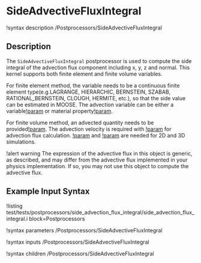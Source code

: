 # SideAdvectiveFluxIntegral

!syntax description /Postprocessors/SideAdvectiveFluxIntegral

## Description

The `SideAdvectiveFluxIntegral` postprocessor is used to compute the side integral of the advection flux component including x, y, z and normal. This kernel supports both finite element and finite volume variables.

For finite element method, the variable needs to be a continuous finite element type(e.g.LAGRANGE, HIERARCHIC, BERNSTEIN, SZABAB, RATIONAL_BERNSTEIN, CLOUGH, HERMITE, etc.), so that the side value can be estimated in MOOSE. The advection variable can be either a variable[!param](/Postprocessors/SideAdvectiveFluxIntegral/advected_variable) or material property[!param](/Postprocessors/SideAdvectiveFluxIntegral/advected_mat_prop).

For finite volume method, an advected quantity needs to be provided[!param](/Postprocessors/SideAdvectiveFluxIntegral/advected_quantity). The advection velocity is required with [!param](/Postprocessors/SideAdvectiveFluxIntegral/vel_x) for advection flux calculation. [!param](/Postprocessors/SideAdvectiveFluxIntegral/vel_y) and [!param](/Postprocessors/SideAdvectiveFluxIntegral/vel_z) are needed for 2D and 3D simulations.

!alert warning
The expression of the advective flux in this object is generic, as described, and may differ from the advective flux implemented in your physics implementation. If so, you may not use this object to compute the advective flux.

## Example Input Syntax

!listing test/tests/postprocessors/side_advection_flux_integral/side_advection_flux_integral.i block=Postprocessors

!syntax parameters /Postprocessors/SideAdvectiveFluxIntegral

!syntax inputs /Postprocessors/SideAdvectiveFluxIntegral

!syntax children /Postprocessors/SideAdvectiveFluxIntegral
